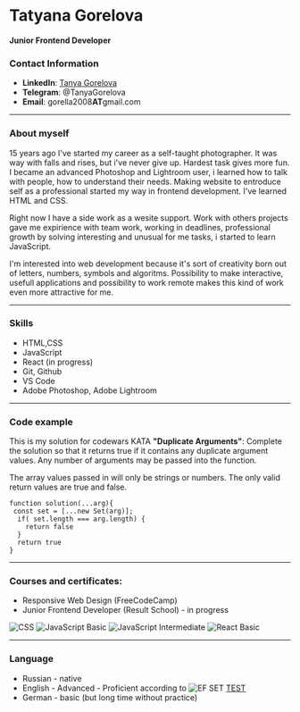 # Tatyana Gorelova
**Junior Frontend Developer**

### Contact Information

* **LinkedIn**: [Tanya Gorelova](https://www.linkedin.com/in/tanya-gorelova/)
* **Telegram**: @TanyaGorelova
* **Email**: gorella2008**AT**gmail.com

---

### About myself

15 years ago I've started my career as a self-taught photographer.  It was way with falls and rises, but i've never give up. Hardest task gives more fun. I became an advanced Photoshop and Lightroom user, i learned how to talk with people, how to understand their needs. Making website to entroduce self as a professional started my way in frontend development. I've learned HTML and CSS.

Right now I have a side work as a wesite support. Work with others projects gave me expirience with team work, working in deadlines, professional growth by solving interesting and unusual for me tasks, i started to learn JavaScript.

I'm interested into web development because it's sort of creativity born out of letters, numbers, symbols and algoritms. Рossibility to make interactive, usefull applications and possibility to work remote makes this kind of work even more attractive for me.

----

### Skills

* HTML,CSS
* JavaScript
* React (in progress)
* Git, Github
* VS Code
* Adobe Photoshop, Adobe Lightroom

---

### Code example

This is my solution for codewars KATA **"Duplicate Arguments"**:
Complete the solution so that it returns true if it contains any duplicate argument values. Any number of arguments may be passed into the function.

The array values passed in will only be strings or numbers. The only valid return values are true and false.

```
function solution(...arg){
 const set = [...new Set(arg)];
  if( set.length === arg.length) {
    return false
  }
  return true
}
```

---
### Courses and certificates:

* Responsive Web Design (FreeCodeCamp)
* Junior Frontend Developer (Result School) - in progress

![CSS](http://tanya-gorelova.website/cv-images/css_certificate.jpg)
![JavaScript Basic](http://tanya-gorelova.website/cv-images/js_basic_certificate.jpg)
![JavaScript Intermediate](http://tanya-gorelova.website/cv-images/js_intermediate_certificate.jpg)
![React Basic](http://tanya-gorelova.website/cv-images/react_basic_certificate.jpg)

---
### Language
* Russian - native
* English - Advanced - Proficient according to ![EF SET ](https://www.efset.org/cert/6ea6771479ceeade5f025fb16ff71264.svg) [TEST](https://www.efset.org/cert/zYmPW5)
* German - basic (but long time without practice)
